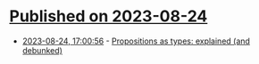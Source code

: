 # [Published on 2023-08-24](index.md)

* [2023-08-24, 17:00:56](https://lobste.rs/s/5ev73h/propositions_as_types_explained) - [Propositions as types: explained (and debunked)](https://lawrencecpaulson.github.io/2023/08/23/Propositions_as_Types.html)
